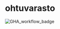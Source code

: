 # ohtuvarasto
![GHA_workflow_badge](https://github.com/luukasmakila/ohtuvarasto/workflows/CI/badge.svg)
